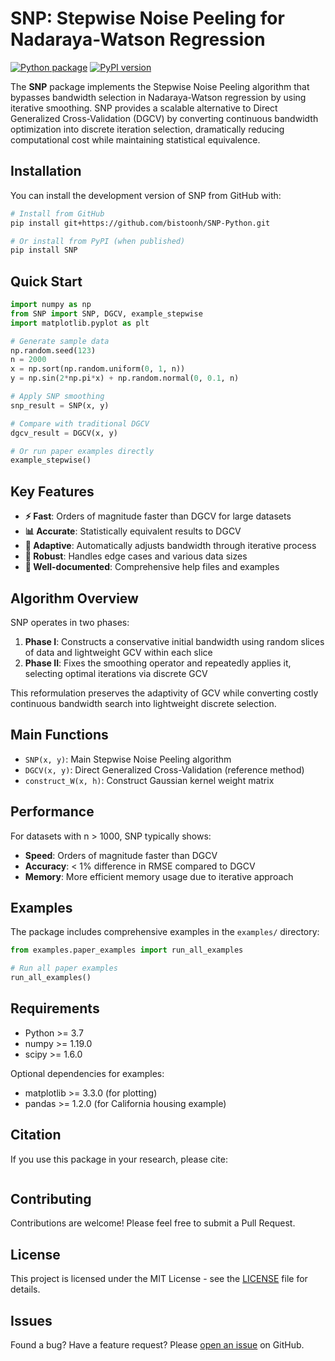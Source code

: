 # SNP: Stepwise Noise Peeling for Nadaraya-Watson Regression

<!-- badges: start -->
[![Python package](https://github.com/bistoonh/SNP-Python/workflows/Python%20package/badge.svg)](https://github.com/bistoonh/SNP-Python/actions)
[![PyPI version](https://badge.fury.io/py/SNP.svg)](https://badge.fury.io/py/SNP)
<!-- badges: end -->

The **SNP** package implements the Stepwise Noise Peeling algorithm that bypasses bandwidth selection in Nadaraya-Watson regression by using iterative smoothing. SNP provides a scalable alternative to Direct Generalized Cross-Validation (DGCV) by converting continuous bandwidth optimization into discrete iteration selection, dramatically reducing computational cost while maintaining statistical equivalence.

## Installation

You can install the development version of SNP from GitHub with:

```bash
# Install from GitHub
pip install git+https://github.com/bistoonh/SNP-Python.git

# Or install from PyPI (when published)
pip install SNP
```

## Quick Start

```python
import numpy as np
from SNP import SNP, DGCV, example_stepwise
import matplotlib.pyplot as plt

# Generate sample data
np.random.seed(123)
n = 2000
x = np.sort(np.random.uniform(0, 1, n))
y = np.sin(2*np.pi*x) + np.random.normal(0, 0.1, n)

# Apply SNP smoothing
snp_result = SNP(x, y)

# Compare with traditional DGCV
dgcv_result = DGCV(x, y)

# Or run paper examples directly
example_stepwise()
```

## Key Features

- **⚡ Fast**: Orders of magnitude faster than DGCV for large datasets
- **📊 Accurate**: Statistically equivalent results to DGCV
- **🎯 Adaptive**: Automatically adjusts bandwidth through iterative process
- **🔧 Robust**: Handles edge cases and various data sizes
- **📖 Well-documented**: Comprehensive help files and examples

## Algorithm Overview

SNP operates in two phases:

1. **Phase I**: Constructs a conservative initial bandwidth using random slices of data and lightweight GCV within each slice
2. **Phase II**: Fixes the smoothing operator and repeatedly applies it, selecting optimal iterations via discrete GCV

This reformulation preserves the adaptivity of GCV while converting costly continuous bandwidth search into lightweight discrete selection.

## Main Functions

- `SNP(x, y)`: Main Stepwise Noise Peeling algorithm
- `DGCV(x, y)`: Direct Generalized Cross-Validation (reference method)  
- `construct_W(x, h)`: Construct Gaussian kernel weight matrix

## Performance

For datasets with n > 1000, SNP typically shows:
- **Speed**: Orders of magnitude faster than DGCV
- **Accuracy**: < 1% difference in RMSE compared to DGCV
- **Memory**: More efficient memory usage due to iterative approach

## Examples

The package includes comprehensive examples in the `examples/` directory:

```python
from examples.paper_examples import run_all_examples

# Run all paper examples
run_all_examples()
```

## Requirements

- Python >= 3.7
- numpy >= 1.19.0
- scipy >= 1.6.0

Optional dependencies for examples:
- matplotlib >= 3.3.0 (for plotting)
- pandas >= 1.2.0 (for California housing example)

## Citation

If you use this package in your research, please cite:

```

```

## Contributing

Contributions are welcome! Please feel free to submit a Pull Request.

## License

This project is licensed under the MIT License - see the [LICENSE](LICENSE) file for details.

## Issues

Found a bug? Have a feature request? Please [open an issue](https://github.com/bistoonh/SNP-Python/issues) on GitHub.